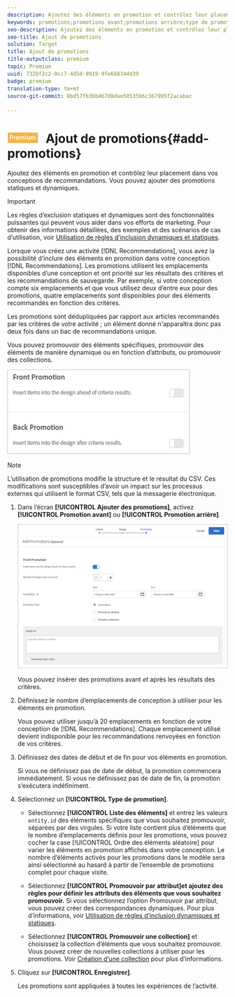 ```yaml
---
description: Ajoutez des éléments en promotion et contrôlez leur placement dans vos conceptions de recommandations. Vous pouvez ajouter des promotions statiques et dynamiques.
keywords: promotions;promotions avant;promotions arrière;type de promotions
seo-description: Ajoutez des éléments en promotion et contrôlez leur placement dans vos conceptions de recommandations. Vous pouvez ajouter des promotions statiques et dynamiques.
seo-title: Ajout de promotions
solution: Target
title: Ajout de promotions
title-outputclass: premium
topic: Premium
uuid: 732bf2c2-0cc7-4d5d-9919-9fe668344d39
badge: premium
translation-type: tm+mt
source-git-commit: 8bd57fb3bb467d8dae50535b6c367995f2acabac

---
```



# ![PREMIUM](/help/assets/premium.png) Ajout de promotions{#add-promotions}

Ajoutez des éléments en promotion et contrôlez leur placement dans vos conceptions de recommandations. Vous pouvez ajouter des promotions statiques et dynamiques.

>[!IMPORTANT]
>
>Les règles d’exclusion statiques et dynamiques sont des fonctionnalités puissantes qui peuvent vous aider dans vos efforts de marketing. Pour obtenir des informations détaillées, des exemples et des scénarios de cas d’utilisation, voir [Utilisation de règles d’inclusion dynamiques et statiques](../../c-recommendations/c-algorithms/use-dynamic-and-static-inclusion-rules.md#concept_4CB5C0FA705D4E449BD0B37B3D987F9F).

Lorsque vous créez une activité [!DNL Recommendations], vous avez la possibilité d’inclure des éléments en promotion dans votre conception [!DNL Recommendations]. Les promotions utilisent les emplacements disponibles d’une conception et ont priorité sur les résultats des critères et les recommandations de sauvegarde. Par exemple, si votre conception compte six emplacements et que vous utilisez deux d’entre eux pour des promotions, quatre emplacements sont disponibles pour des éléments recommandés en fonction des critères.

Les promotions sont dédupliquées par rapport aux articles recommandés par les critères de votre activité ; un élément donné n&#39;apparaîtra donc pas deux fois dans un bac de recommandations unique.

Vous pouvez promouvoir des éléments spécifiques, promouvoir des éléments de manière dynamique ou en fonction d’attributs, ou promouvoir des collections.

![](assets/add_promotion_toggles.png)

>[!NOTE]
>
>L’utilisation de promotions modifie la structure et le résultat du CSV. Ces modifications sont susceptibles d’avoir un impact sur les processus externes qui utilisent le format CSV, tels que la messagerie électronique.

1. Dans l’écran **[!UICONTROL Ajouter des promotions]**, activez **[!UICONTROL Promotion avant]** ou **[!UICONTROL Promotion arrière]**.

   ![](assets/add_promotion_front.png)

   Vous pouvez insérer des promotions avant *et* après les résultats des critères.
1. Définissez le nombre d’emplacements de conception à utiliser pour les éléments en promotion.

   Vous pouvez utiliser jusqu’à 20 emplacements en fonction de votre conception de [!DNL Recommendations]. Chaque emplacement utilisé devient indisponible pour les recommandations renvoyées en fonction de vos critères.

1. Définissez des dates de début et de fin pour vos éléments en promotion.

   Si vous ne définissez pas de date de début, la promotion commencera immédiatement. Si vous ne définissez pas de date de fin, la promotion s’exécutera indéfiniment.

1. Sélectionnez un **[!UICONTROL Type de promotion]**.

   * Sélectionnez **[!UICONTROL Liste des éléments]** et entrez les valeurs `entity.id` des éléments spécifiques que vous souhaitez promouvoir, séparées par des virgules.
   Si votre liste contient plus d’éléments que le nombre d’emplacements définis pour les promotions, vous pouvez cocher la case [!UICONTROL Ordre des éléments aléatoire] pour varier les éléments en promotion affichés dans votre conception. Le nombre d’éléments activés pour les promotions dans le modèle sera ainsi sélectionné au hasard à partir de l’ensemble de promotions complet pour chaque visite.

   * Sélectionnez **[!UICONTROL Promouvoir par attribut]et ajoutez des règles pour définir les attributs des éléments que vous souhaitez promouvoir.**
   Si vous sélectionnez l’option Promouvoir par attribut, vous pouvez créer des correspondances dynamiques. Pour plus d’informations, voir [Utilisation de règles d’inclusion dynamiques et statiques](../../c-recommendations/c-algorithms/use-dynamic-and-static-inclusion-rules.md#concept_4CB5C0FA705D4E449BD0B37B3D987F9F).

   * Sélectionnez **[!UICONTROL Promouvoir une collection]** et choisissez la collection d’éléments que vous souhaitez promouvoir. Vous pouvez créer de nouvelles collections à utiliser pour les promotions. Voir [Création d’une collection](../../c-recommendations/c-products/collections.md#task_1256DFF6842141FCAADD9E1428EF7F08) pour plus d’informations.



1. Cliquez sur **[!UICONTROL Enregistrer]**.

   Les promotions sont appliquées à toutes les expériences de l’activité.
